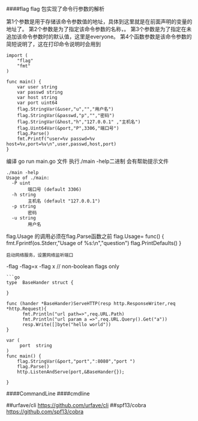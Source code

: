####flag
flag 包实现了命令行参数的解析

第1个参数是用于存储该命令参数值的地址，具体到这里就是在前面声明的变量的地址了。
第2个参数是为了指定该命令参数的名称，。
第3个参数是为了指定在未追加该命令参数时的默认值，这里是everyone。
第4个函数参数是该命令参数的简短说明了，这在打印命令说明时会用到

```
import (
	"flag"
	"fmt"
)

func main() {
	var user string
	var passwd string
	var host string
	var port uint64
	flag.StringVar(&user,"u","","用户名")
	flag.StringVar(&passwd,"p","","密码")
	flag.StringVar(&host,"h","127.0.0.1" ,"主机名")
	flag.Uint64Var(&port,"P",3306,"端口号")
	flag.Parse()
	fmt.Printf("user=%v passwd=%v host=%v,port=%v\n",user,passwd,host,port)
}
```
编译 go run main.go 文件 执行./main -help二进制 会有帮助提示文件
```
./main -help
Usage of ./main:
  -P uint
        端口号 (default 3306)
  -h string
        主机名 (default "127.0.0.1")
  -p string
        密码
  -u string
        用户名
```
flag.Usage 的调用必须在flag.Parse函数之前
flag.Usage= func() {
		fmt.Fprintf(os.Stderr,"Usage of %s:\n","question")
		flag.PrintDefaults()
	}
```
启动网络服务，设置网络监听端口

```
-flag
-flag=x
-flag x  // non-boolean flags only
```
```go
type  BaseHander struct {
	
}

func (hander *BaseHander)ServeHTTP(resp http.ResponseWriter,req *http.Request){
	  fmt.Println("url path=>",req.URL.Path)
	  fmt.Println("url param a =>",req.URL.Query().Get("a"))
	  resp.Write([]byte("hello world"))
}

var (
	 port  string
)
func main() {
	flag.StringVar(&port,"port",":8080","port ")
	flag.Parse()
	http.ListenAndServe(port,&BaseHander{});

}
```
####CommandLine
####cmdline

##urfave/cli
https://github.com/urfave/cli
##spf13/cobra
https://github.com/spf13/cobra

